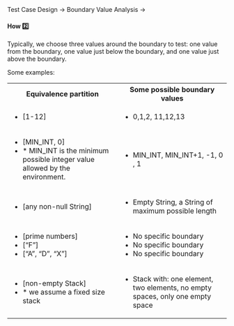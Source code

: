 <link rel="stylesheet" href="{{baseUrl}}/css/textbook.css">

<div class="website-content">

<div id="path">Test Case Design &rarr; Boundary Value Analysis &rarr;</div>

<div id="title">

#### How :two:

</div>

<div id="body">

Typically, we choose three values around the boundary to test: one value from the boundary, one value just below the boundary, and one value just above the boundary.

Some examples:

<table class="table">
  <tr>
    <th>Equivalence partition</th>
    <th>Some possible boundary values</th>
  </tr>
  <tr>
    <td>
      <ul>
        <li>[1-12]</li>
      </ul>
    </td>
    <td>
      <ul>
        <li>0,1,2, 11,12,13</li>
      </ul>
    </td>
  </tr>
  <tr>
    <td>
      <ul>
        <li>[MIN_INT, 0]</li>
        <li>* MIN_INT is the minimum possible integer value allowed by the environment.</li>
      </ul>
    </td>
    <td>
      <ul>
        <li>MIN_INT, MIN_INT+1, -1, 0 , 1</li>
      </ul>
    </td>
  </tr>
  <tr>
    <td>
      <ul>
        <li>[any non-null String]</li>
      </ul>
    </td>
    <td>
      <ul>
        <li>Empty String, a String of maximum possible length</li>
      </ul>
    </td>
  </tr>
  <tr>
    <td>
      <ul>
        <li>[prime numbers]</li>
        <li>[“F”]</li>
        <li>[“A”, “D”, “X”]</li>
      </ul>
    </td>
    <td>
      <ul>
        <li>No specific boundary</li>
        <li>No specific boundary</li>
        <li>No specific boundary</li>
      </ul>
    </td>
  </tr>
  <tr>
    <td>
      <ul>
        <li>[non-empty Stack]</li>
        <li>* we assume a fixed size stack</li>
      </ul>
    </td>
    <td>
      <ul>
        <li>Stack with: one element, two elements, no empty spaces, only one empty space</li>
      </ul>
    </td>
  </tr>
</table>

</div>

<div id="extras">
<div>

</div>
